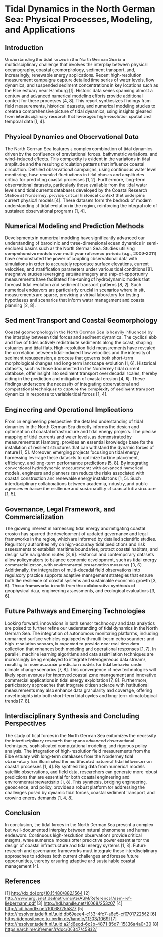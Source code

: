 # Tidal Dynamics in the North German Sea: Physical Processes, Modeling, and Applications

## Introduction

Understanding the tidal forces in the North German Sea is a multidisciplinary challenge that involves the interplay between physical oceanography, coastal geomorphology, sediment transport, and, increasingly, renewable energy applications. Recent high-resolution measurement campaigns capture detailed time series of water levels, flow dynamics, and suspended sediment concentrations in key locations such as the Elbe estuary near Hamburg [1]. Historic data series spanning almost a century and advanced numerical modeling efforts provide additional context for these processes [4, 8]. This report synthesizes findings from field measurements, historical datasets, and numerical modeling studies to create a comprehensive picture of tidal dynamics, using insights gleaned from interdisciplinary research that leverages high-resolution spatial and temporal data [1, 4].

## Physical Dynamics and Observational Data

The North German Sea features a complex combination of tidal dynamics driven by the confluence of gravitational forces, bathymetric variations, and wind-induced effects. This complexity is evident in the variations in tidal amplitude and the resulting circulation patterns that influence coastal circulation. Detailed observational campaigns, using continuous water level monitoring, have revealed fluctuations in tidal phases and amplitudes critical for predicting coastal processes [1, 2]. Furthermore, long-term observational datasets, particularly those available from the tidal water levels and tidal currents databases developed by the Coastal Research Station at Norderney, provide critical historical context that underpins current physical models [4]. These datasets form the bedrock of modern understanding of tidal evolution in the region, reinforcing the integral role of sustained observational programs [1, 4].

## Numerical Modeling and Prediction Methods

Developments in numerical modeling have significantly advanced our understanding of baroclinic and three-dimensional ocean dynamics in semi-enclosed basins such as the North German Sea. Studies utilizing comprehensive models over multi-year reference periods (e.g., 2009–2011) have demonstrated the power of coupling observational data with simulations in order to accurately reproduce surface elevations, current velocities, and stratification parameters under various tidal conditions [8]. Integrative studies leveraging satellite imagery and ship-of-opportunity measurements have facilitated fine-tuning of hydrodynamic models that forecast tidal evolution and sediment transport patterns [8, 2]. Such numerical endeavors are particularly crucial in scenarios where in situ measurements are sparse, providing a virtual laboratory for testing hypotheses and scenarios that inform water management and coastal planning [2, 8].

## Sediment Transport and Coastal Geomorphology

Coastal geomorphology in the North German Sea is heavily influenced by the interplay between tidal forces and sediment dynamics. The cyclical ebb and flow of tides actively redistribute sediments along the coast, shaping estuaries and tidal flats. High-resolution field measurements have revealed the correlation between tidal-induced flow velocities and the intensity of sediment resuspension, a process that governs both short-term morphological changes and long-term landscape evolution [1, 6]. Historical datasets, such as those documented in the Norderney tidal current database, offer insight into sediment transport over decadal scales, thereby aiding in the prediction and mitigation of coastal erosion [4, 6]. These findings underscore the necessity of integrating observational and computational techniques to capture the complexity of sediment transport dynamics in response to variable tidal forces [1, 4].

## Engineering and Operational Implications

From an engineering perspective, the detailed understanding of tidal dynamics in the North German Sea directly informs the design and optimization of coastal infrastructure and tidal energy projects. The precise mapping of tidal currents and water levels, as demonstrated by measurements at Hamburg, provides an essential knowledge base for the installation of resilient structures that can withstand the dynamic forces of nature [1, 5]. Moreover, emerging projects focusing on tidal energy harnessing leverage these datasets to optimize turbine placement, efficiency, and long-term performance predictions [5, 8]. By integrating conventional hydrodynamic measurements with advanced numerical models, engineers and planners can reduce the risks associated with coastal construction and renewable energy installations [1, 5]. Such interdisciplinary collaborations between academia, industry, and public agencies enhance the resilience and sustainability of coastal infrastructure [1, 5].

## Governance, Legal Framework, and Commercialization

The growing interest in harnessing tidal energy and mitigating coastal erosion has spurred the development of updated governance and legal frameworks in the region, which are informed by detailed scientific studies. Regulatory authorities rely on high-accuracy tidal predictions and risk assessments to establish maritime boundaries, protect coastal habitats, and design safe navigation routes [3, 6]. Historical and contemporary datasets allow policymakers to balance economic development, such as tidal energy commercialization, with environmental preservation measures [3, 6]. Additionally, the integration of multi-decadal field observations into regulatory practice supports adaptive management strategies that ensure both the resilience of coastal systems and sustainable economic growth [3, 6]. These frameworks benefit from the collaborative synthesis of geophysical data, engineering assessments, and ecological evaluations [3, 6].

## Future Pathways and Emerging Technologies

Looking forward, innovations in both sensor technology and data analytics are poised to further refine our understanding of tidal dynamics in the North German Sea. The integration of autonomous monitoring platforms, including unmanned surface vehicles equipped with multi-beam echo sounders and high-resolution sensors, is expected to provide near real-time data collection that enhances both modeling and operational responses [1, 7]. In parallel, machine learning algorithms and data assimilation techniques are increasingly being employed to integrate heterogeneous data streams, resulting in more accurate prediction models for tidal behavior under climate change scenarios [7, 8]. This convergence of new technologies will likely open avenues for improved coastal zone management and innovative commercial applications in tidal energy exploitation [7, 8]. Furthermore, participatory approaches that integrate citizen science with institutional measurements may also enhance data granularity and coverage, offering novel insights into both short-term tidal cycles and long-term climatological trends [7, 8].

## Interdisciplinary Synthesis and Concluding Perspectives

The study of tidal forces in the North German Sea epitomizes the necessity for interdisciplinary research that spans advanced observational techniques, sophisticated computational modeling, and rigorous policy analysis. The integration of high-resolution field measurements from the Elbe estuary with long-term databases from the Norderney tidal observatory has illuminated the multifaceted nature of tidal influences on coastal processes [1, 4]. By synthesizing data from numerical models, satellite observations, and field data, researchers can generate more robust predictions that are essential for both coastal engineering and environmental stewardship [1, 8]. This synthesis, bridging engineering, geoscience, and policy, provides a robust platform for addressing the challenges posed by dynamic tidal forces, coastal sediment transport, and growing energy demands [1, 4, 8].

## Conclusion

In conclusion, the tidal forces in the North German Sea present a complex but well-documented interplay between natural phenomena and human endeavors. Continuous high-resolution observations provide critical insights, while numerical models offer predictive power essential for the design of coastal infrastructure and tidal energy systems [1, 8]. Future research and governance frameworks must integrate these interdisciplinary approaches to address both current challenges and foresee future opportunities, thereby ensuring adaptive and sustainable coastal management [4].

## References

[1] http://dx.doi.org/10.15480/882.1564
[2] http://www.argusnet.de/Instruments/ASM/Reference1/asm-ref-liebermann.pdf
[3] http://hdl.handle.net/10068/253207
[4] http://hdl.handle.net/10068/255827
[5] http://resolver.tudelft.nl/uuid:db69eee4-c133-4fc7-a6e5-cf0701722562
[6] https://depositonce.tu-berlin.de/handle/11303/10691
[7] http://resolver.tudelft.nl/uuid:a21d6ecd-6c2b-4871-85d7-15836a4a0430
[8] https://archimer.ifremer.fr/doc/00347/45832/